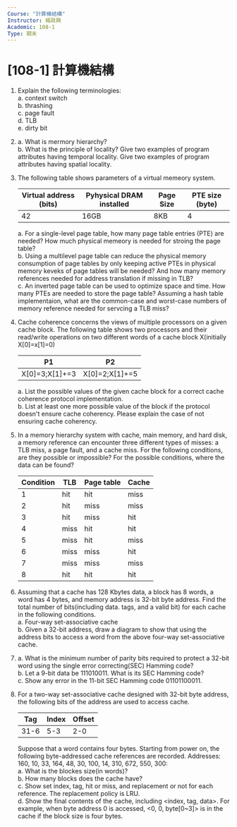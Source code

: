```yaml
---
Course: "計算機結構"
Instructor: 楊政興
Academic: 108-1
Type: 期末
---
```


# [108-1] 計算機結構

1. Explain the following terminologies:   
    a. context switch   
    b. thrashing   
    c. page fault   
    d. TLB   
    e. dirty bit
    
2.   
    a. What is mermory hierarchy?   
    b. What is the principle of locality? Give two examples of program attributes having temporal locality. Give two examples of program attributes having spatial locality.
    
3. The following table shows parameters of a virtual memeory system.

    | Virtual address (bits) | Pyhysical DRAM installed | Page Size | PTE size (byte) |
    | -- | ---- | --- | - |
    | 42 | 16GB | 8KB | 4 |
    
    a. For a single-level page table, how many page table entries (PTE) are needed? How much physical memeory is needed for stroing the page table?   
    b. Using a multilevel page table can reduce the physical memory consumption of page tables by only keeping active PTEs in physical memory keveks of page tables will be needed? And how many memory references needed for address translation if missing in TLB?   
    c. An inverted page table can be used to optimize space and time. How many PTEs are needed to store the page table? Assuming a hash table implementaion, what are the common-case and worst-case numbers of memory reference needed for servcing a TLB miss?


4. Cache coherence concerns the views of multiple processors on a given cache block. The following table shows two processors and their read/write operations on two different words of a cache block X(initially X[0]=x[1]=0)

    | P1             | P2             |
    | -------------- | -------------- |
    | X[0]=3;X[1]+=3 | X[0]=2;X[1]+=5 |
    
    a. List the possible values of the given cache block for a correct cache coherence protocol implementation.   
    b. List at least one more possible value of the block if the protocol doesn't ensure cache coherency. Please explain the case of not ensuring cache coherency.

5. In a memory hierarchy system with cache, main memory, and hard disk, a memory reference can encounter three different types of misses: a TLB miss, a page fault, and a cache miss. For the following conditions, are they possible or impossible? For the possible conditions, where the data can be found?

    | Condition | TLB  | Page table | Cache |
    | --------- | ---- | ---------- | ------|
    | 1         | hit  | hit        | miss  |
    | 2         | hit  | miss       | miss  |
    | 3         | hit  | miss       | hit   |
    | 4         | miss | hit        | hit   |
    | 5         | miss | hit        | miss  |
    | 6         | miss | miss       | hit   |
    | 7         | miss | miss       | miss  |
    | 8         | hit  | hit        | hit   |

6. Assuming that a cache has 128 Kbytes data, a block has 8 words, a word has 4 bytes, and memory address is 32-bit byte address. Find the total number of bits(including data. tags, and a valid bit) for each cache in the following conditions.   
    a. Four-way set-associative cache   
    b. Given a 32-bit address, draw a diagram to show that using the address bits to access a word from the above four-way set-associative cache.
    
7.   
    a. What is the minimum number of parity bits required to protect a 32-bit word using the single error correcting(SEC) Hamming code?   
    b. Let a 9-bit data be 111010011. What is its SEC Hamming code?   
    c. Show any error in the 11-bit SEC Hamming code 01101100011.

8. For a two-way set-associative cache designed with 32-bit byte address, the following bits of the address are used to access cache.

    | Tag  | Index | Offset |
    | ---- | ----- | ------ |
    | 31-6 | 5-3   | 2-0    |
   
    Suppose that a word contains four bytes. Starting from power on, the following byte-addressed cache references are recorded. Addresses: 160, 10, 33, 164, 48, 30, 100, 14, 310, 672, 550, 300:   
    a. What is the blockes size(in words)?   
    b. How many blocks does the cache have?   
    c. Show set index, tag, hit or miss, and replacement or not for each reference. The replacement policy is LRU.   
    d. Show the final contents of the cache, including <index, tag, data>. For example, when byte address 0 is accessed, <0, 0, byte[0~3]> is in the cache if the block size is four bytes.
